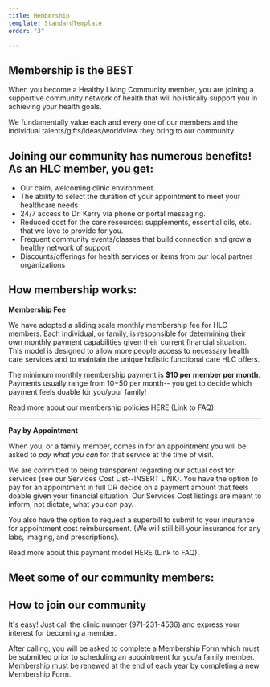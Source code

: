 ```yaml
---
title: Membership
template: StandardTemplate
order: "3"

---
```

<section>

# Membership is the BEST

When you become a Healthy Living Community member, you are joining a supportive community network of health that will holistically support you in achieving your health goals. 

We fundamentally value each and every one of our members and the individual talents/gifts/ideas/worldview they bring to our community. 

## Joining our community has numerous benefits! As an HLC member, you get:

* Our calm, welcoming clinic environment.
* The ability to select the duration of your appointment to meet your healthcare needs
* 24/7 access to Dr. Kerry via phone or portal messaging.
* Reduced cost for the care resources: supplements, essential oils, etc. that we love to provide for you.
* Frequent community events/classes that build connection and grow a healthy network of support
* Discounts/offerings for health services or items from our local partner organizations 

## How membership works:

**Membership Fee**

We have adopted a sliding scale monthly membership fee for HLC members. Each individual, or family, is responsible for determining their own monthly payment capabilities given their current financial situation. This model is designed to allow more people access to necessary health care services and to maintain the unique holistic functional care HLC offers.

The minimum monthly membership payment is **$10 per member per month**. Payments usually range from $10-$50 per month-- you get to decide which payment feels doable for you/your family!

Read more about our membership policies HERE (Link to FAQ).

***

**Pay by Appointment**

When you, or a family member, comes in for an appointment you will be asked to _pay what you can_ for that service at the time of visit.

We are committed to being transparent regarding our actual cost for services (see our Services Cost List--INSERT LINK). You have the option to pay for an appointment in full OR decide on a payment amount that feels doable given your financial situation. Our Services Cost listings are meant to inform, not dictate, what you can pay.

You also have the option to request a superbill to submit to your insurance for appointment cost reimbursement. (We will still bill your insurance for any labs, imaging, and prescriptions). 

Read more about this payment model HERE (Link to FAQ). 

## Meet some of our community members:

## How to join our community

It's easy! Just call the clinic number (971-231-4536) and express your interest for becoming a member. 

After calling, you will be asked to complete a Membership Form which must be submitted prior to scheduling an appointment for you/a family member. Membership must be renewed at the end of each year by completing a new Membership Form. 

</section>